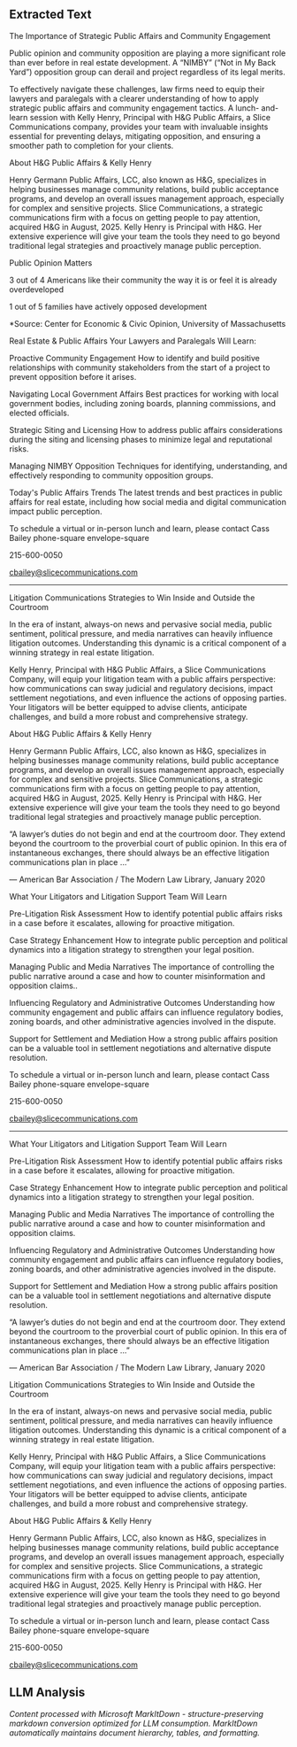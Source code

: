 ## Extracted Text
The Importance of Strategic
Public Affairs and Community
Engagement

Public opinion and community opposition are playing
a more significant role than ever before in real estate
development. A “NIMBY” (“Not in My Back Yard”)
opposition group can derail and project regardless of
its legal merits.

To effectively navigate these challenges, law firms
need to equip their lawyers and paralegals with a
clearer understanding of how to apply strategic public
affairs and community engagement tactics. A lunch-
and-learn session with Kelly Henry, Principal with
H&G Public Affairs, a Slice Communications company,
provides your team with invaluable insights essential
for preventing delays, mitigating opposition, and
ensuring a smoother path to completion for
your clients.

About H&G Public Affairs & Kelly Henry

Henry Germann Public Affairs, LCC, also known as
H&G, specializes in helping businesses manage
community relations, build public acceptance
programs, and develop an overall issues
management approach, especially for complex and
sensitive projects. Slice Communications, a strategic
communications firm with a focus on getting people
to pay attention, acquired H&G in August, 2025. Kelly
Henry is Principal with H&G. Her extensive experience
will give your team the tools they need to go beyond
traditional legal strategies and proactively manage
public perception.

Public Opinion Matters

3 out of 4 Americans
like their community the way it is
or feel it is already overdeveloped

1 out of 5 families
have actively opposed
development

*Source: Center for Economic & Civic Opinion, University of Massachusetts

Real Estate & Public Affairs
Your Lawyers and Paralegals Will Learn:

Proactive Community Engagement
How to identify and build positive
relationships with community
stakeholders from the start of a project
to prevent opposition before it arises.

Navigating Local Government Affairs
Best practices for working with local
government bodies, including zoning
boards, planning commissions, and
elected officials.

Strategic Siting and Licensing
How to address public affairs
considerations during the siting and
licensing phases to minimize legal and
reputational risks.

Managing NIMBY Opposition
Techniques for identifying, understanding,
and effectively responding to community
opposition groups.

Today's Public Affairs Trends
The latest trends and best practices in
public affairs for real estate, including how
social media and digital communication
impact public perception.

To schedule a virtual or in-person lunch
and learn, please contact Cass Bailey
phone-square
envelope-square

215-600-0050

cbailey@slicecommunications.com



---

Litigation Communications
Strategies to Win Inside and
Outside the Courtroom

In the era of instant, always-on news and pervasive
social media, public sentiment, political pressure,
and media narratives can heavily influence litigation
outcomes. Understanding this dynamic is a critical
component of a winning strategy in real estate
litigation.

Kelly Henry, Principal with H&G Public Affairs, a
Slice Communications Company, will equip your
litigation team with a public affairs perspective: how
communications can sway judicial and regulatory
decisions, impact settlement negotiations, and
even influence the actions of opposing parties. Your
litigators will be better equipped to advise clients,
anticipate challenges, and build a more robust and
comprehensive strategy.

About H&G Public Affairs & Kelly Henry

Henry Germann Public Affairs, LCC, also known as
H&G, specializes in helping businesses manage
community relations, build public acceptance
programs, and develop an overall issues
management approach, especially for complex and
sensitive projects. Slice Communications, a strategic
communications firm with a focus on getting people
to pay attention, acquired H&G in August, 2025. Kelly
Henry is Principal with H&G. Her extensive experience
will give your team the tools they need to go beyond
traditional legal strategies and proactively manage
public perception.

“A lawyer’s duties do not begin and end at the
courtroom door. They extend beyond the courtroom
to the proverbial court of public opinion. In this era of
instantaneous exchanges, there should always be an
effective litigation communications plan in place …”

— American Bar Association / The Modern Law Library, January 2020

What Your Litigators and Litigation
Support Team Will Learn

Pre-Litigation Risk Assessment
How to identify potential public affairs
risks in a case before it escalates, allowing
for proactive mitigation.

Case Strategy Enhancement
How to integrate public perception
and political dynamics into a litigation
strategy to strengthen your legal position.

Managing Public and Media Narratives
The importance of controlling the public
narrative around a case and how to
counter misinformation and opposition
claims..

Influencing Regulatory and
Administrative Outcomes
Understanding how community
engagement and public affairs can
influence regulatory bodies, zoning
boards, and other administrative agencies
involved in the dispute.

Support for Settlement and Mediation
How a strong public affairs position can be
a valuable tool in settlement negotiations
and alternative dispute resolution.

To schedule a virtual or in-person lunch
and learn, please contact Cass Bailey
phone-square
envelope-square

215-600-0050

cbailey@slicecommunications.com



---

What Your Litigators
and Litigation Support
Team Will Learn

Pre-Litigation Risk Assessment
How to identify potential public affairs
risks in a case before it escalates, allowing
for proactive mitigation.

Case Strategy Enhancement
How to integrate public perception
and political dynamics into a litigation
strategy to strengthen your legal position.

Managing Public and Media Narratives
The importance of controlling the public
narrative around a case and how to
counter misinformation and opposition
claims.

Influencing Regulatory and
Administrative Outcomes
Understanding how community
engagement and public affairs can
influence regulatory bodies, zoning
boards, and other administrative agencies
involved in the dispute.

Support for Settlement and Mediation
How a strong public affairs position
can be a valuable tool in settlement
negotiations and alternative dispute
resolution.

“A lawyer’s duties do not begin and end at the
courtroom door. They extend beyond the courtroom
to the proverbial court of public opinion. In this era of
instantaneous exchanges, there should always be an
effective litigation communications plan in place …”

— American Bar Association / The Modern Law Library, January 2020

Litigation Communications
Strategies to Win Inside and Outside
the Courtroom

In the era of instant, always-on news and pervasive social
media, public sentiment, political pressure, and media
narratives can heavily influence litigation outcomes.
Understanding this dynamic is a critical component of a
winning strategy in real estate litigation.

Kelly Henry, Principal with H&G Public Affairs, a Slice
Communications Company, will equip your litigation team
with a public affairs perspective: how communications can
sway judicial and regulatory decisions, impact settlement
negotiations, and even influence the actions of opposing
parties. Your litigators will be better equipped to advise
clients, anticipate challenges, and build a more robust and
comprehensive strategy.

About H&G Public Affairs & Kelly Henry

Henry Germann Public Affairs, LCC, also known as H&G,
specializes in helping businesses manage community
relations, build public acceptance programs, and develop an
overall issues management approach, especially for complex
and sensitive projects. Slice Communications, a strategic
communications firm with a focus on getting people to
pay attention, acquired H&G in August, 2025. Kelly Henry is
Principal with H&G. Her extensive experience will give your
team the tools they need to go beyond traditional legal
strategies and proactively manage public perception.

To schedule a virtual or in-person lunch
and learn, please contact Cass Bailey
phone-square
envelope-square

215-600-0050

cbailey@slicecommunications.com



## LLM Analysis
*Content processed with Microsoft MarkItDown - structure-preserving markdown conversion optimized for LLM consumption. MarkItDown automatically maintains document hierarchy, tables, and formatting.*
